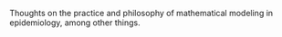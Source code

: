 Thoughts on the practice and philosophy of mathematical modeling in epidemiology, among other things.

